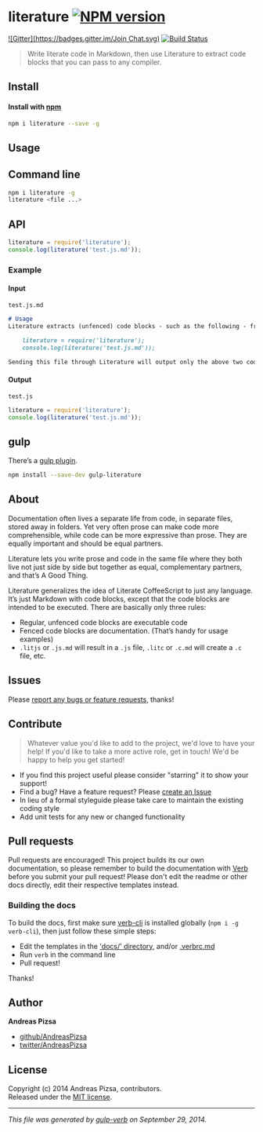 # literature [![NPM version](https://badge.fury.io/js/literature.svg)](http://badge.fury.io/js/literature)
[![Gitter](https://badges.gitter.im/Join Chat.svg)](https://gitter.im/AndreasPizsa/literature?utm_source=badge&utm_medium=badge&utm_campaign=pr-badge&utm_content=badge)
  [![Build Status](https://travis-ci.org/AndreasPizsa/literature.svg)](https://travis-ci.org/AndreasPizsa/literature)

> Write literate code in Markdown, then use Literature to extract code blocks that you can pass to any compiler.

## Install
#### Install with [npm](npmjs.org)

```bash
npm i literature --save -g
```

## Usage
## Command line

```bash
npm i literature -g
literature <file ...>
```


## API

```javascript
literature = require('literature');
console.log(literature('test.js.md'));
```

### Example
#### Input
 `test.js.md`

```markdown
# Usage
Literature extracts (unfenced) code blocks - such as the following - from Markdown files:

    literature = require('literature');
    console.log(literature('test.js.md'));

Sending this file through Literature will output only the above two code lines.
```

#### Output
`test.js`
```javascript
literature = require('literature');
console.log(literature('test.js.md'));
```


## gulp

There’s a [gulp plugin](http://github.com/AndreasPizsa/gulp-literature).

```bash
npm install --save-dev gulp-literature
```


## About
Documentation often lives a separate life from code, in separate files, stored away in folders. Yet very often prose can make code more comprehensible, while code can be more expressive than prose. They are equally important and should be equal partners.

Literature lets you write prose and code in the same file where they both live not just side by side but together as equal, complementary partners, and that’s A Good Thing.

Literature generalizes the idea of Literate CoffeeScript to just any language. It’s just Markdown with code blocks, except that the code blocks are intended to be executed. There are basically only three rules:

* Regular, unfenced code blocks are executable code
* Fenced code blocks are documentation. (That’s handy for usage examples)
* `.litjs` or `.js.md` will result in a `.js` file, `.litc` or `.c.md` will create a `.c` file, etc.


## Issues
Please [report any bugs or feature requests](https://github.com/AndreasPizsa/literature/issues/new), thanks!

## Contribute

> Whatever value you'd like to add to the project, we'd love to have your help! If you'd like to take a more active role, get in touch! We'd be happy to help you get started!

* If you find this project useful please consider "starring" it to show your support!
* Find a bug? Have a feature request? Please [create an Issue](https://github.com/AndreasPizsa/literature/issues)
* In lieu of a formal styleguide please take care to maintain the existing coding style
* Add unit tests for any new or changed functionality

## Pull requests

Pull requests are encouraged! This project builds its our own documentation, so please remember to build the documentation with [Verb](https://github.com/assemble/verb) before you submit your pull request! Please don't edit the readme or other docs directly, edit their respective templates instead.

### Building the docs

To build the docs, first make sure [verb-cli](https://github.com/assemble/verb-cli) is installed globally (`npm i -g verb-cli`), then just follow these simple steps:

* Edit the templates in the ['docs/' directory](./docs), and/or [.verbrc.md](./.verbrc.md)
* Run `verb` in the command line
* Pull request!

Thanks!

## Author

**Andreas Pizsa**

+ [github/AndreasPizsa](https://github.com/AndreasPizsa)
+ [twitter/AndreasPizsa](http://twitter.com/AndreasPizsa)


## License
Copyright (c) 2014 Andreas Pizsa, contributors.  
Released under the [MIT license](LICENSE-MIT).


***

_This file was generated by [gulp-verb](https://github.com/assemble/gulp-verb) on September 29, 2014._
